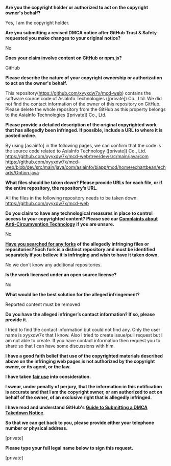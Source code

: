 **Are you the copyright holder or authorized to act on the copyright owner's behalf?**

Yes, I am the copyright holder.

**Are you submitting a revised DMCA notice after GitHub Trust & Safety requested you make changes to your original notice?**

No

**Does your claim involve content on GitHub or npm.js?**

GitHub

**Please describe the nature of your copyright ownership or authorization to act on the owner's behalf.**

This repository(https://github.com/xyyxdw7x/mcd-web) contains the software source code of AsiaInfo Technologies ([private]) Co., Ltd. We did not find the contact information of the owner of this repository on GitHub. Please delete the whole repository from the GitHub as this property belongs to the AsiaInfo Technologies ([private]) Co., Ltd.

**Please provide a detailed description of the original copyrighted work that has allegedly been infringed. If possible, include a URL to where it is posted online.**

By using [asiainfo] in the following pages, we can confirm that the code is the source code related to AsiaInfo Technology ([private]) Co., Ltd.  
https://github.com/xyyxdw7x/mcd-web/tree/dev/src/main/java/com  
https://github.com/xyyxdw7x/mcd-web/blob/dev/src/main/java/com/asiainfo/biapp/mcd/home/echartbean/echarts/Option.java

**What files should be taken down? Please provide URLs for each file, or if the entire repository, the repository’s URL.**

All the files in the following repository needs to be taken down.  
https://github.com/xyyxdw7x/mcd-web

**Do you claim to have any technological measures in place to control access to your copyrighted content? Please see our <a href="https://docs.github.com/articles/guide-to-submitting-a-dmca-takedown-notice#complaints-about-anti-circumvention-technology">Complaints about Anti-Circumvention Technology</a> if you are unsure.**

No

**<a href="https://docs.github.com/articles/dmca-takedown-policy#b-what-about-forks-or-whats-a-fork">Have you searched for any forks</a> of the allegedly infringing files or repositories? Each fork is a distinct repository and must be identified separately if you believe it is infringing and wish to have it taken down.**

No we don't know any additional repositories.

**Is the work licensed under an open source license?**

No

**What would be the best solution for the alleged infringement?**

Reported content must be removed

**Do you have the alleged infringer’s contact information? If so, please provide it.**

I tried to find the contact information but could not find any. Only the user name is xyyxdw7x that I know. Also I tried to create issue/pull request but I am not able to create. If you have contact information then request you to share so that I can have some discussions with him.

**I have a good faith belief that use of the copyrighted materials described above on the infringing web pages is not authorized by the copyright owner, or its agent, or the law.**

**I have taken <a href="https://www.lumendatabase.org/topics/22">fair use</a> into consideration.**

**I swear, under penalty of perjury, that the information in this notification is accurate and that I am the copyright owner, or am authorized to act on behalf of the owner, of an exclusive right that is allegedly infringed.**

**I have read and understand GitHub's <a href="https://docs.github.com/articles/guide-to-submitting-a-dmca-takedown-notice/">Guide to Submitting a DMCA Takedown Notice</a>.**

**So that we can get back to you, please provide either your telephone number or physical address.**

[private]

**Please type your full legal name below to sign this request.**

[private]
